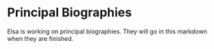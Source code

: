 # Principal Biographies
Elsa is working on principal biographies. They will go in this markdown when they are finished.